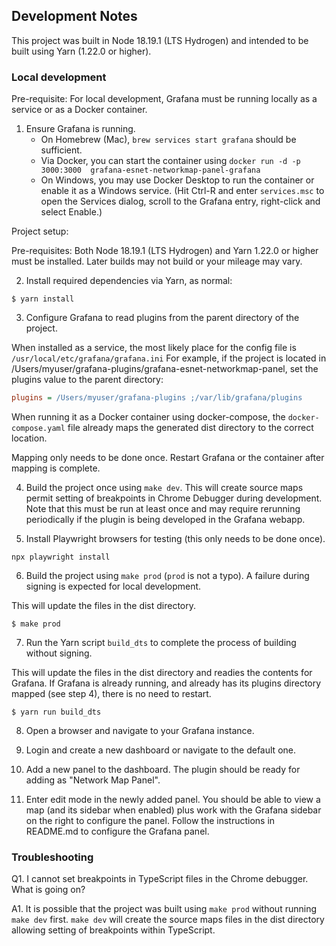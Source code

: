 
## Development Notes

This project was built in Node 18.19.1 (LTS Hydrogen) and intended to be built using Yarn (1.22.0 or higher).

### Local development

Pre-requisite: For local development, Grafana must be running locally as a service or as a Docker container.

1. Ensure Grafana is running.
    - On Homebrew (Mac), `brew services start grafana` should be sufficient.
    - Via Docker, you can start the container using `docker run -d -p 3000:3000  grafana-esnet-networkmap-panel-grafana`
    - On Windows, you may use Docker Desktop to run the container or enable it as a Windows service. (Hit Ctrl-R and enter
    `services.msc` to open the Services dialog, scroll to the Grafana entry, right-click and select Enable.)

Project setup:

Pre-requisites: Both Node 18.19.1 (LTS Hydrogen) and Yarn 1.22.0 or higher must be installed. Later builds may not build or your mileage may vary.

2. Install required dependencies via Yarn, as normal:

```
$ yarn install
```

3. Configure Grafana to read plugins from the parent directory of the project.

When installed as a service, the most likely place for the config file is `/usr/local/etc/grafana/grafana.ini`
For example, if the project is located in /Users/myuser/grafana-plugins/grafana-esnet-networkmap-panel, set the
plugins value to the parent directory:

```grafana.ini
plugins = /Users/myuser/grafana-plugins ;/var/lib/grafana/plugins
```

When running it as a Docker container using docker-compose, the `docker-compose.yaml` file already maps the generated
dist directory to the correct location.

Mapping only needs to be done once. Restart Grafana or the container after mapping is complete.

4. Build the project once using `make dev`. This will create source maps permit setting of breakpoints in Chrome Debugger during development. Note that this must be run at least once and may require rerunning periodically if the plugin is being developed in the Grafana webapp.

5. Install Playwright browsers for testing (this only needs to be done once).

```
npx playwright install
```

6. Build the project using `make prod` (`prod` is not a typo). A failure during signing is expected for local development.

This will update the files in the dist directory.

```
$ make prod
```

7. Run the Yarn script `build_dts` to complete the process of building without signing.

This will update the files in the dist directory and readies the contents for Grafana. If Grafana is already running,
and already has its plugins directory mapped (see step 4), there is no need to restart.

```
$ yarn run build_dts
```

8. Open a browser and navigate to your Grafana instance.

9. Login and create a new dashboard or navigate to the default one.

10. Add a new panel to the dashboard. The plugin should be ready for adding as "Network Map Panel".

11. Enter edit mode in the newly added panel. You should be able to view a map (and its sidebar when enabled) plus work with the
Grafana sidebar on the right to configure the panel. Follow the instructions in README.md to configure the Grafana panel.

### Troubleshooting

Q1. I cannot set breakpoints in TypeScript files in the Chrome debugger. What is going on?

A1. It is possible that the project was built using `make prod` without running `make dev` first. `make dev` will create the source
    maps files in the dist directory allowing setting of breakpoints within TypeScript.